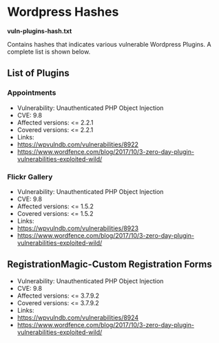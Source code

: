 # Wordpress Hashes
**vuln-plugins-hash.txt**

Contains hashes that indicates various vulnerable Wordpress Plugins.
A complete list is shown below.

## List of Plugins
### Appointments
* Vulnerability: Unauthenticated PHP Object Injection
* CVE: 9.8
* Affected versions: <= 2.2.1
* Covered versions: <= 2.2.1
* Links:
 * https://wpvulndb.com/vulnerabilities/8922
 * https://www.wordfence.com/blog/2017/10/3-zero-day-plugin-vulnerabilities-exploited-wild/

### Flickr Gallery
* Vulnerability: Unauthenticated PHP Object Injection
* CVE: 9.8
* Affected versions: <= 1.5.2
* Covered versions: <= 1.5.2
* Links:
 * https://wpvulndb.com/vulnerabilities/8923
 * https://www.wordfence.com/blog/2017/10/3-zero-day-plugin-vulnerabilities-exploited-wild/

## RegistrationMagic-Custom Registration Forms
* Vulnerability: Unauthenticated PHP Object Injection
* CVE: 9.8
* Affected versions: <= 3.7.9.2
* Covered versions: <= 3.7.9.2
* Links:
 * https://wpvulndb.com/vulnerabilities/8924
 * https://www.wordfence.com/blog/2017/10/3-zero-day-plugin-vulnerabilities-exploited-wild/
